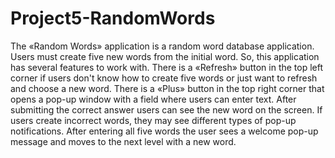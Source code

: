 # Project5-RandomWords
 The «Random Words» application is a random word database application. Users must create five new words from the initial word. So, this application has several features to work with. There is a «Refresh» button in the top left corner if users don't know how to create five words or just want to refresh and choose a new word. There is a «Plus» button in the top right corner that opens a pop-up window with a field where users can enter text. After submitting the correct answer users can see the new word on the screen. If users create incorrect words, they may see different types of pop-up notifications. After entering all five words the user sees a welcome pop-up message and moves to the next level with a new word.
